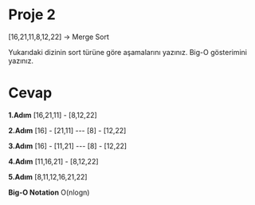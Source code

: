 # Proje 2

[16,21,11,8,12,22] -> Merge Sort

Yukarıdaki dizinin sort türüne göre aşamalarını yazınız.
Big-O gösterimini yazınız.

# Cevap

**1.Adım**
[16,21,11] - [8,12,22]

**2.Adım**
[16] - [21,11] --- [8] - [12,22]

**3.Adım**
[16] - [11,21] --- [8] - [12,22]

**4.Adım**
[11,16,21] - [8,12,22]

**5.Adım**
[8,11,12,16,21,22]

**Big-O Notation**
O(nlogn)


